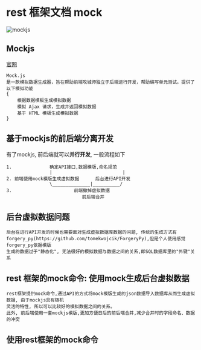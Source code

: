 rest 框架文档 mock
===
![mockjs](http://7xj431.com1.z0.glb.clouddn.com/9.08.54.png)

## Mockjs
[官网](http://mockjs.com/)

    Mock.js
    是一款模拟数据生成器，旨在帮助前端攻城师独立于后端进行开发，帮助编写单元测试。提供了以下模拟功能
    {
        根据数据模板生成模拟数据
        模拟 Ajax 请求，生成并返回模拟数据
        基于 HTML 模板生成模拟数据
    }

## 基于mockjs的前后端分离开发
有了mockjs, 前后端就可以<strong>并行开发</strong>, 一般流程如下

    1.              确定API接口,数据模版,命名规范
                    |                          |
    2. 前端使用mock模版生成虚拟数据      后台进行API开发
                    \______________|__________/
    3.                       前端撤掉虚拟数据
                                前后端合并

## 后台虚拟数据问题

    后台在进行API开发的时候也需要面对生成虚拟数据库数据的问题, 传统的生成方式有
    forgery_py(https://github.com/tomekwojcik/ForgeryPy),但是个人使用感觉forgery_py依据模版
    生成的数据过于"静态化", 无法很好的模拟数据与数据之间的关系,即SQL数据库里的"外键"关系


## rest 框架的mock命令: 使用mock生成后台虚拟数据

    rest框架提供mock命令,通过API的方式将mock模版生成的json数据导入数据库从而生成虚拟数据, 由于mockjs具有随机
    灵活的特性, 所以可以比较好的模拟数据之间的关系。
    此外, 前后端使用一套mockjs模版,更加方便日后的前后端合并,减少合并时的字段命名、数据的冲突


## 使用rest框架的mock命令
